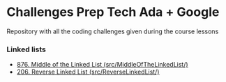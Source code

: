 # Challenges Prep Tech Ada + Google

Repository with all the coding challenges given during the course lessons 

### Linked lists
- [876. Middle of the Linked List (src/MiddleOfTheLinkedList/)](https://leetcode.com/problems/middle-of-the-linked-list/description/)
- [206. Reverse Linked List (src/ReverseLinkedList/)](https://leetcode.com/problems/reverse-linked-list/)